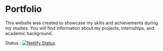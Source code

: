 # Portfolio
This website was created to showcase my skills and achievements during my studies. You will find information about my projects, internships, and academic background.

Status : [![Netlify Status](https://api.netlify.com/api/v1/badges/fc3dc71d-7d46-4d22-a4e1-3aa4f410273b/deploy-status)](https://app.netlify.com/sites/piardguillaume/deploys)
